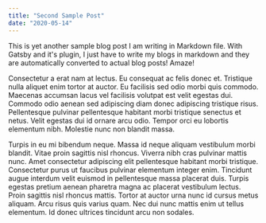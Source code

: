 ```yaml
---
title: "Second Sample Post"
date: "2020-05-14"
---
```


This is yet another sample blog post I am writing in Markdown file. With Gatsby and it's plugin, I just have to write my blogs in markdown and they are automatically converted to actual blog posts! Amaze!

Consectetur a erat nam at lectus. Eu consequat ac felis donec et. Tristique nulla aliquet enim tortor at auctor. Eu facilisis sed odio morbi quis commodo. Maecenas accumsan lacus vel facilisis volutpat est velit egestas dui. Commodo odio aenean sed adipiscing diam donec adipiscing tristique risus. Pellentesque pulvinar pellentesque habitant morbi tristique senectus et netus. Velit egestas dui id ornare arcu odio. Tempor orci eu lobortis elementum nibh. Molestie nunc non blandit massa.

Turpis in eu mi bibendum neque. Massa id neque aliquam vestibulum morbi blandit. Vitae proin sagittis nisl rhoncus. Viverra nibh cras pulvinar mattis nunc. Amet consectetur adipiscing elit pellentesque habitant morbi tristique. Consectetur purus ut faucibus pulvinar elementum integer enim. Tincidunt augue interdum velit euismod in pellentesque massa placerat duis. Turpis egestas pretium aenean pharetra magna ac placerat vestibulum lectus. Proin sagittis nisl rhoncus mattis. Tortor at auctor urna nunc id cursus metus aliquam. Arcu risus quis varius quam. Nec dui nunc mattis enim ut tellus elementum. Id donec ultrices tincidunt arcu non sodales.